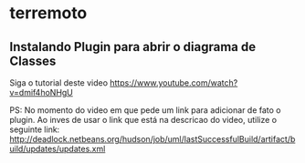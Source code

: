 # terremoto


## Instalando Plugin para abrir o diagrama de Classes

Siga o tutorial deste video https://www.youtube.com/watch?v=dmif4hoNHgU

PS: No momento do video em que pede um link para adicionar de fato o plugin. Ao inves de usar o link que está na descricao do video, utilize o seguinte link:
http://deadlock.netbeans.org/hudson/job/uml/lastSuccessfulBuild/artifact/build/updates/updates.xml